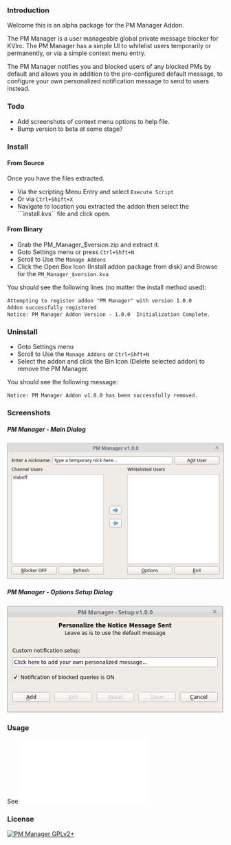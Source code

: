 ### Introduction

Welcome this is an alpha package for the PM Manager Addon.

The PM Manager is a user manageable global private message blocker for KVIrc.
The PM Manager has a simple UI to whitelist users temporarily or permanently, or
via a simple context menu entry.

The PM Manager notifies you and blocked users of any blocked PMs by default and
allows you in addition to the pre-configured default message, to configure your
own personalized notification message to send to users instead.

### Todo

* Add screenshots of context menu options to help file.
* Bump version to beta at some stage?

### Install

#### From Source

Once you have the files extracted.
* Via the scripting Menu Entry and select `Execute Script`
* Or via ```Ctrl+Shift+X```
* Navigate to location you extracted the addon
  then select the ```install.kvs`` file and click open.

#### From Binary
* Grab the PM_Manager_$version.zip and extract it.
* Goto Settings menu or press ```Ctrl+Shft+N```
* Scroll to Use the `Manage Addons`
* Click the Open Box Icon (Install addon package from disk) and Browse for the ```PM_Manager_$version.kva```

You should see the following lines (no matter the install method used):
```
Attempting to register addon "PM Manager" with version 1.0.0
Addon successfully registered
Notice: PM Manager Addon Version - 1.0.0  Initialization Complete.
```

### Uninstall

* Goto Settings menu
* Scroll to Use the `Manage Addons` or ```Ctrl+Shft+N```
* Select the addon and click the Bin Icon (Delete selected addon) to remove the PM Manager.

You should see the following message:
```
Notice: PM Manager Addon v1.0.0 has been successfully removed.
```

### Screenshots

##### PM Manager -  Main Dialog
![pm-manager-main-dialog](./help/images/pmmanager.png "PM Manager - Main Dialog")

##### PM Manager - Options Setup Dialog
![pm-manager-options-setup-dialog](./help/images/pmsetup.png "PM Manager - Options Setup Dialog")

### Usage

See ![pm-manager-options-setup-dialog](./help/pmm-help.html)

### License

[![PM Manager GPLv2+](https://img.shields.io/badge/%20%20PM_Manager%20%20-%20GPLv2+%20-blue.svg)](LICENCE)
